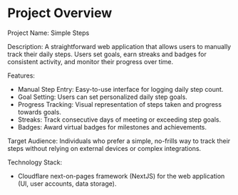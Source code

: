 # Project Overview

Project Name: Simple Steps

Description: A straightforward web application that allows users to manually track their daily steps. Users set goals, earn streaks and badges for consistent activity, and monitor their progress over time.

Features:

*   Manual Step Entry: Easy-to-use interface for logging daily step count.
*   Goal Setting: Users can set personalized daily step goals.
*   Progress Tracking: Visual representation of steps taken and progress towards goals.
*   Streaks: Track consecutive days of meeting or exceeding step goals.
*   Badges: Award virtual badges for milestones and achievements.

Target Audience: Individuals who prefer a simple, no-frills way to track their steps without relying on external devices or complex integrations.

Technology Stack:

*   Cloudflare next-on-pages framework (NextJS) for the web application (UI, user accounts, data storage).